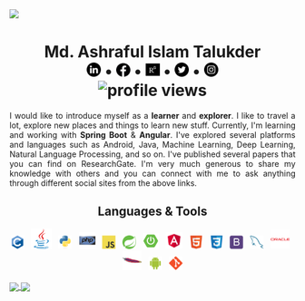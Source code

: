 <img src="images/Streaming.gif">
<h1 align = "center">Md. Ashraful Islam Talukder<br> <a href = "https://www.linkedin.com/in/ashraful-talukder/" title = "Connect with me on LinkedIn"><img src = "images/linkedin.png" width = "25px" height = "25px"></a> • <a href = "https://www.facebook.com/ash.talukder/" title = "Follow me on Facebook"><img src = "images/facebook-circular-logo.png" width = "25px" height = "24px"></a> • <a href = "https://www.researchgate.net/profile/Md_Talukder11" title = "find me on ResearchGate"><img src = "images/rg.svg" width = "25px" height = "25px"></a> • <a href = "https://twitter.com/ash_talukder" title = "Follow me on Twitter"><img src = "images/twitter.png" width = "25px" height = "25px"></a> • <a href = "https://www.instagram.com/ashraful_talukder/" title = "Follow me on Instagram"><img src = "images/instagram.png" width = "25px" height = "25px"></a><br><img src="https://gpvc.arturio.dev/ashraful-talukder" alt="profile views"></h1>


<p align = "justify">I would like to introduce myself as a <b>learner</b> and <b>explorer</b>. I like to travel a lot, explore new places and things to learn new stuff. Currently, I'm learning and working with <b>Spring Boot</b> & <b>Angular</b>. I've explored several platforms and languages such as Android, Java, Machine Learning, Deep Learning, Natural Language Processing, and so on. I've published several papers that you can find on ResearchGate. I'm very much generous to share my knowledge with others and you can connect with me to ask anything through different social sites from the above links.</p>



<h2 align = "center">Languages & Tools</h2>
<div align = "center">
  <img src = "images/language/c-original.svg" title="C" width = "24px"> &nbsp;
  <img src = "images/language/java-original.svg" title="java" width = "36px"> &nbsp;
  <img src = "images/language/python-original.svg" title="Python" width = "24px"> &nbsp;
  <img src = "images/language/php-original.svg" title="php" width = "30px"> &nbsp;
  <img src = "images/language/javascript-original.svg" title="JavaScript" width = "24px"> &nbsp;
  <img src= "images/language/springio-icon.svg" title="Spring" width = "24px"> &nbsp;
  <img src= "images/language/spring-boot.png" title="Spring Boot" width = "28px">  &nbsp;
  <img src = "images/language/angular.svg" title="Angular" width = "30px"> &nbsp;
  <img src = "images/language/html5-original.svg" title="HTML5" width = "24px"> &nbsp;
  <img src = "images/language/css3-original.svg" title="CSS3" width = "24px"> &nbsp;
  <img src = "images/language/bootstrap-plain.svg" title="Bootstrap" width = "24px"> &nbsp;
  <img src = "images/language/mysql-original.svg" title="MySQL" width = "24px"> &nbsp;
  <img src = "images/language/oracle-original.svg" title="Oracle" width = "34px"> &nbsp;
  <img src = "images/language/apache-original.svg" title="Apache" width = "34px"> &nbsp;
  <img src = "images/language/android-original.svg" title="Android" width = "24px"> &nbsp;
  <img src = "images/language/git-original.svg" title="Git" width = "24px">
</div>

<br>
<a href = "https://github.com/ashraful-talukder/github-readme-stats">
  <img src = "https://github-readme-stats.vercel.app/api/top-langs/?username=ashraful-talukder&layout=compact&theme=vue&langs_count=6" align = "center">
</a>

<a href = "https://github.com/ashraful-talukder/github-readme-stats">
  <img src = "https://github-readme-stats.vercel.app/api?username=ashraful-talukder&show_icons=true&count_private=true&theme=vue" align = "center">
</a>
